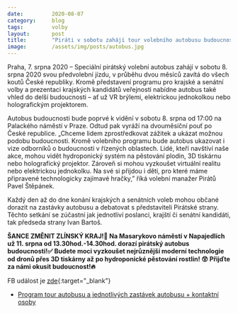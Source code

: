 ```yaml
---
date:         2020-08-07
category:     blog
tags:         volby
layout:       post
title:        "Piráti v sobotu zahájí tour volebního autobusu budoucnosti. 11.8.2020 zastaví i v Napajedlích!"
image:        /assets/img/posts/autobus.jpg
---  
```


Praha, 7. srpna 2020 – Speciální pirátský volební autobus zahájí v sobotu 8. srpna 2020 svou předvolební jízdu, v průběhu dvou měsíců zavítá do všech koutů České republiky. Kromě představení programu pro krajské a senátní volby a prezentaci krajských kandidátů veřejnosti nabídne autobus také vhled do delší budoucnosti – ať už VR brýlemi, elektrickou jednokolkou nebo holografickým projektorem.

Autobus budoucnosti bude poprvé k vidění v sobotu 8. srpna od 17:00 na Palackého náměstí v Praze. Odtud pak vyráží na dvouměsíční pouť po České republice. „Chceme lidem zprostředkovat zážitek a ukázat možnou podobu budoucnosti. Kromě volebního programu bude autobus ukazovat i vize odborníků o budoucnosti v řízených oblastech. Lidé, kteří navštíví naše akce, mohou vidět hydroponický systém na pěstování plodin, 3D tiskárnu nebo holografický projektor. Zároveň si mohou vyzkoušet virtuální realitu nebo elektrickou jednokolku. Na své si přijdou i děti, pro které máme připravené technologicky zajímavé hračky,” říká volební manažer Pirátů Pavel Štěpánek.

Každý den až do dne konání krajských a senátních voleb mohou občané dorazit na zastávky autobusu a debatovat s představiteli Pirátské strany. Těchto setkání se zúčastní jak jednotliví poslanci, krajští či senátní kandidáti, tak předseda strany Ivan Bartoš. 

**ŠANCE ZMĚNIT ZLÍNSKÝ KRAJ!🖤
Na Masarykovo náměstí v Napajedlích už 11. srpna od 13.30hod.-14.30hod.  dorazí pirátský autobus budoucnosti!✅ Budete moci vyzkoušet nejrůznější moderní technologie od dronů přes 3D tiskárny až po hydroponické pěstování rostlin! 😲
Přijďte za námi okusit budoucnost!🔥**


FB událost je [zde](https://www.facebook.com/events/297969521438920/){:target="_blank"}
 

* [Program tour autobusu a jednotlivých zastávek autobusu + kontaktní osoby](https://pirati.cz/assets/pdf/Roadplan-autobus.pdf)

